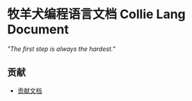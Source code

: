 # 牧羊犬编程语言文档 Collie Lang Document

*"The first step is always the hardest."*


## 贡献

- [贡献文档](./docs/tutorial/contribute.md)
